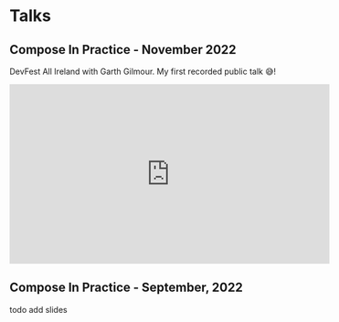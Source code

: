# Talks

## Compose In Practice - November 2022
DevFest All Ireland with Garth Gilmour. My first recorded public talk 😅!

<iframe width="560" height="315" src="https://www.youtube.com/embed/0rnr4RF2lNo?si=9nTsh6PvFfDip6f0" title="YouTube video player" frameborder="0" allow="accelerometer; autoplay; clipboard-write; encrypted-media; gyroscope; picture-in-picture; web-share" allowfullscreen></iframe>

## Compose In Practice - September, 2022

todo add slides
